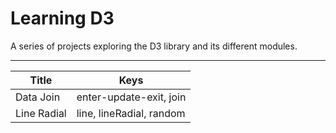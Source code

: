 # Learning D3

A series of projects exploring the D3 library and its different modules.

---

| Title       | Keys                     |
| ----------- | ------------------------ |
| Data Join   | enter-update-exit, join  |
| Line Radial | line, lineRadial, random |
